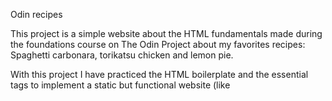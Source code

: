 Odin recipes

This project is a simple website about the HTML fundamentals made during the foundations course on The Odin Project about my favorites recipes: Spaghetti carbonara, torikatsu chicken and lemon pie.

With this project I have practiced the HTML boilerplate and the essential tags to implement a static but functional website (like <title>, <a>, <ul>, <ol>, <li> and others), the webpages are connected via anchors and there is another anchor for going back to the top of the page. I also used Git and Github and learned how to write better commits (with mistakes in the way), all this is the base for something bigger.